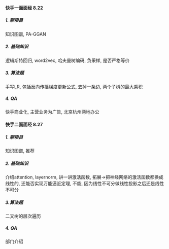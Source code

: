 #### 快手一面面经 8.22
##### 1. 聊项目
知识图谱, PA-GGAN
##### 2. 基础知识
逻辑斯特回归, word2vec, 哈夫曼树编码, 负采样, 是否严格等价
##### 3. 算法题
手写LR, 包括反向传播梯度更新公式, 去掉一条边, 两个子树的最大乘积
##### 4. QA
快手商业化, 主营业务为广告, 北京杭州两地办公

#### 快手二面面经 8.27
##### 1. 聊项目
知识图谱, 推荐
##### 2. 基础知识
介绍attention, layernorm, 讲一讲激活函数, 拓展->把神经网络的激活函数都换成线性的, 还能否实现万能逼近定理, 不能, 因为线性不可分做线性投影之后还是线性不可分
##### 3.算法题
二叉树的层次遍历
##### 4. QA
部门介绍
